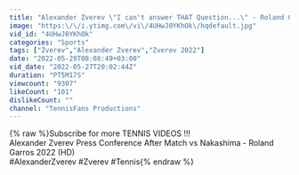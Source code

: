 ```yaml
---
title: "Alexander Zverev \"I can't answer THAT Question...\" - Roland Garros 2022 (HD)"
image: "https:\/\/i.ytimg.com\/vi\/4UHwJ0YKhOk\/hqdefault.jpg"
vid_id: "4UHwJ0YKhOk"
categories: "Sports"
tags: ["Zverev","Alexander Zverev","Zverev 2022"]
date: "2022-05-29T08:08:49+03:00"
vid_date: "2022-05-27T20:02:44Z"
duration: "PT5M17S"
viewcount: "9307"
likeCount: "101"
dislikeCount: ""
channel: "TennisFans Productions"
---
```

{% raw %}Subscribe for more TENNIS VIDEOS !!!<br />Alexander Zverev Press Conference After Match vs Nakashima - Roland Garros 2022 (HD)<br />#AlexanderZverev #Zverev #Tennis{% endraw %}
